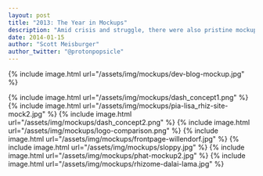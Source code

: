 ```yaml
---
layout: post
title: "2013: The Year in Mockups"
description: "Amid crisis and struggle, there were also pristine mockups that remind us of our bright future."
date: 2014-01-15
author: "Scott Meisburger"
author_twitter: "@protonpopsicle"
---
```


{% include image.html url="/assets/img/mockups/dev-blog-mockup.jpg" %}
<!--more-->
{% include image.html url="/assets/img/mockups/dash_concept1.png" %}
{% include image.html url="/assets/img/mockups/pia-lisa_rhiz-site-mock2.jpg" %}
{% include image.html url="/assets/img/mockups/dash_concept2.png" %}
{% include image.html url="/assets/img/mockups/logo-comparison.png" %}
{% include image.html url="/assets/img/mockups/frontpage-willendorf.jpg" %}
{% include image.html url="/assets/img/mockups/sloppy.jpg" %}
{% include image.html url="/assets/img/mockups/phat-mockup2.jpg" %}
{% include image.html url="/assets/img/mockups/rhizome-dalai-lama.jpg" %}
